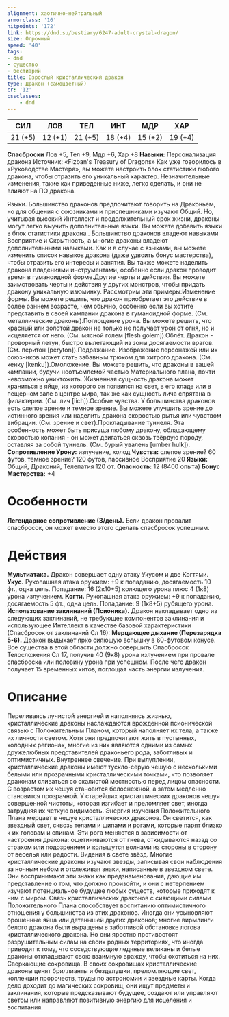 ```yaml
---
alignment: хаотично-нейтральный
armorclass: '16'
hitpoints: '172'
link: https://dnd.su/bestiary/6247-adult-crystal-dragon/
size: Огромный
speed: '40'
tags:
- dnd
- существо
- бестиарий
title: Взрослый кристаллический дракон
type: Дракон (самоцветный)
cr: '12'
cssclasses:
    - dnd
---
```



| СИЛ | ЛОВ | ТЕЛ | ИНТ | МДР | ХАР |
|---|---|---|---|---|---|
| 21 (+5) | 12 (+1) | 21 (+5) | 18 (+4) | 15 (+2) | 19 (+4) |
**Спасброски** Лов +5, Тел +9, Мдр +6, Хар +8
**Навыки:** Персонализация дракона
Источник: «Fizban's Treasury of Dragons»
Как уже говорилось в «Руководстве Мастера», вы можете настроить блок статистики любого дракона, чтобы отразить его уникальный характер. Незначительные изменения, такие как приведенные ниже, легко сделать, и они не влияют на ПО дракона.

Языки. Большинство драконов предпочитают говорить на Драконьем, но для общения с союзниками и приспешниками изучают Общий. Но, учитывая высокий Интеллект и продолжительный срок жизни, драконы могут легко выучить дополнительные языки. Вы можете добавить языки в блок статистики дракона.. Большинство драконов владеют навыками Восприятие и Скрытность, а многие драконы владеют дополнительными навыками. Как и в случае с языками, вы можете изменить список навыков дракона (даже удвоить бонус мастерства), чтобы отразить его интересы и занятия. Вы также можете наделить дракона владениями инструментами, особенно если дракон проводит время в гуманоидной форме.Другие черты и действия. Вы можете заимствовать черты и действия у других монстров, чтобы придать дракону уникальную изюминку. Рассмотрим эти примеры:Изменение формы. Вы можете решить, что дракон приобретает это действие в более раннем возрасте, чем обычно, особенно если вы хотите представить в своей кампании дракона в гуманоидной форме. (См. металлические драконы).Поглощение урона. Вы можете решить, что красный или золотой дракон не только не получает урон от огня, но и исцеляется от него. (См. мясной голем [flesh golem]).Облёт. Дракон - проворный летун, быстро вылетающий из зоны досягаемости врагов. (См. перитон [peryton]).Подражание. Изображение персонажей или их союзников может стать забавным трюком для хитрого дракона. (См. кенку [kenku]).Омоложение. Вы можете решить, что драконы в вашей кампании, будучи неотъемлемой частью Материального плана, почти невозможно уничтожить. Жизненная сущность дракона может храниться в яйце, из которого он появился на свет, в его кладе или в пещерном зале в центре мира, так же как сущность лича спрятана в филактерии. (См. лич [lich]).Особые чувства. У большинства драконов есть слепое зрение и темное зрение. Вы можете улучшить зрение до истинного зрения или наделить дракона скоростью рытья или чувством вибрации. (См. зрение и свет).Прокладывание туннеля.  Эта особенность может быть присуща любому дракону, обладающему скоростью копания - он может двигаться сквозь твёрдую породу, оставляя за собой туннель. (См. бурый увалень [umber hulk]).
**Сопротивление Урону:** излучение, холод
**Чувства:** слепое зрение? 60 футов, тёмное зрение? 120 футов, пассивное Восприятие 20
**Языки:** Общий, Драконий, Телепатия 120 фт.
**Опасность:** 12 (8400 опыта)
**Бонус Мастерства:** +4


# Особенности
**Легендарное сопротивление (3/день).** Если дракон провалит спасбросок, он может вместо этого сделать спасбросок успешным.


# Действия
**Мультиатака.** Дракон совершает одну атаку Укусом и две Когтями.
**Укус.** Рукопашная атака оружием: +9 к попаданию, досягаемость 10 фт., одна цель. Попадание: 16 (2к10+5) колющего урона плюс 4 (1к8) урона излучением.
**Когти.** Рукопашная атака оружием: +9 к попаданию, досягаемость 5 фт., одна цель. Попадание: 9 (1к8+5) рубящего урона.
**Использование заклинаний (Псионика).** Дракон накладывает одно из следующих заклинаний, не требующее компонентов заклинания и использующее Интеллект в качестве базовой характеристики (Спасбросок от заклинаний Сл 16):
**Мерцающее дыхание (Перезарядка 5-6).** Дракон выдыхает ярко сияющую вспышку в 60-футовом конусе. Все существа в этой области должно совершить Спасбросок Телосложения Сл 17, получив 40 (9к8) урона излучением при провале спасброска или половину урона при успешном. После чего дракон получает 15 временных хитов, поглощая часть энергии излучения.


# Описание
Переливаясь лучистой энергией и наполняясь жизнью, кристаллические драконы наслаждаются врожденной псионической связью с Положительным Планом, который наполняет их тела, а также их личности светом. Хотя они предпочитают жить в пустынных, холодных регионах, многие из них являются одними из самых дружелюбных представителей драконьего рода, заботливых и оптимистичных. Внутреннее свечение. При вылуплении, кристаллические драконы имеют тускло-серую чешую с несколькими белыми или прозрачными кристаллическими точками, что позволяет драконам сливаться со скалистой местностью перед лицом опасности. С возрастом их чешуя становится белоснежной, а затем медленно становится прозрачной. У старейших кристаллических драконов чешуя совершенной чистоты, которая изгибает и преломляет свет, иногда затрудняя их четкую видимость. Энергия изучения Положительного Плана мерцает в чешуе кристаллических драконов. Он светится, как звездный свет, сквозь телами и шипами и рогами, которые парят близко к их головам и спинам. Эти рога меняются в зависимости от настроения дракона: ощетиниваются от гнева, откидываются назад со страхом или подозрением и колышутся волнами из стороны в сторону от веселья или радости. Видения в свете звёзд. Многие кристаллические драконы изучают звезды, записывая свои наблюдения за ночным небом и отслеживая знаки, написанные в звездном свете. Они воспринимают эти знаки как предзнаменования, дающие им представление о том, что должно произойти, и они с нетерпением изучают потенциальное будущее любых существ, которые приходят к ним с миром. Связь кристаллических драконов с сияющими силами Положительного Плана способствует воспитанию оптимистичного отношения у большинства из этих драконов. Иногда они усыновляют брошенные яйца или детенышей других драконов; многие вирмлинги белого дракона были выращены в заботливой обстановке логова кристаллического дракона. Но они яростно противостоят разрушительным силам на своих родных территориях, что иногда приводит к тому, что соседствующие ледяные великаны и белые драконы откладывают свою взаимную вражду, чтобы охотиться на них. Сверкающие сокровища. В своих сокровищах кристаллические драконы ценят бриллианты и безделушки, преломляющие свет, коллекции пророчеств, труды по астрономии и звездные карты. Когда дело доходит до магических сокровищ, они ищут предметы и заклинания, которые предсказывают будущее, создают или управляют светом или направляют позитивную энергию для исцеления и воспитания.